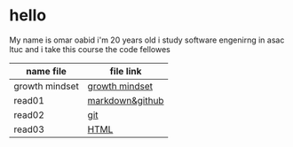# hello 

My name is omar oabid i'm 20 years old i study software engenirng in asac ltuc and i take this course the code fellowes 

name file | file link 
----------|----------
growth mindset | [growth mindset](https://omarobaid1.github.io/reading-notes/Growthmindset)
read01    | [markdown&github](read01.md)
read02    | [git](https://omarobaid1.github.io/reading-notes/read02)
read03    | [HTML](https://omarobaid1.github.io/reading-notes/read03)

